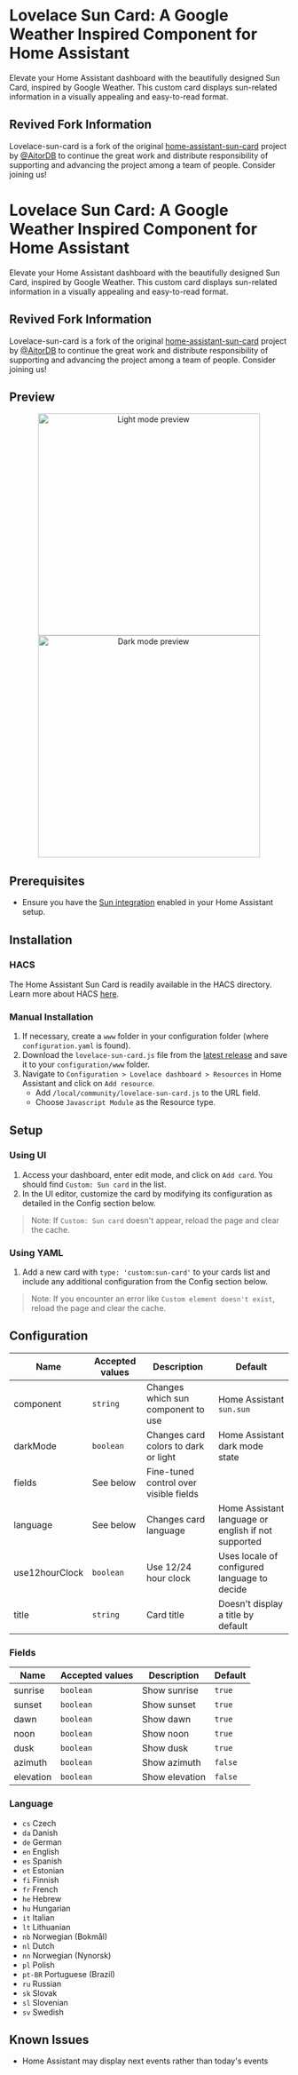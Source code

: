 # Lovelace Sun Card: A Google Weather Inspired Component for Home Assistant

Elevate your Home Assistant dashboard with the beautifully designed Sun Card, inspired by Google Weather.
This custom card displays sun-related information in a visually appealing and easy-to-read format.

## Revived Fork Information

Lovelace-sun-card is a fork of the original [home-assistant-sun-card](https://github.com/AitorDB/home-assistant-sun-card) project by [@AitorDB](https://github.com/AitorDB) to continue the great work and distribute responsibility of supporting and advancing the project among a team of people. Consider joining us!
# Lovelace Sun Card: A Google Weather Inspired Component for Home Assistant

Elevate your Home Assistant dashboard with the beautifully designed Sun Card, inspired by Google Weather.
This custom card displays sun-related information in a visually appealing and easy-to-read format.

## Revived Fork Information

Lovelace-sun-card is a fork of the original [home-assistant-sun-card](https://github.com/AitorDB/home-assistant-sun-card) project by [@AitorDB](https://github.com/AitorDB) to continue the great work and distribute responsibility of supporting and advancing the project among a team of people. Consider joining us!

## Preview

<p align="center">
<img width="400" alt="Light mode preview" src="https://user-images.githubusercontent.com/6829526/118412152-54d93900-b690-11eb-8b2b-e87b4cbcca7f.png"/><img width="400" alt="Dark mode preview" src="https://user-images.githubusercontent.com/6829526/118412162-64f11880-b690-11eb-9bd7-b8c6c7d8efd8.png"/>
</p>

## Prerequisites

- Ensure you have the [Sun integration](https://www.home-assistant.io/integrations/sun/) enabled in your Home Assistant setup.

## Installation

### HACS

The Home Assistant Sun Card is readily available in the HACS directory.
Learn more about HACS [here](https://hacs.xyz/).

### Manual Installation

1. If necessary, create a `www` folder in your configuration folder (where `configuration.yaml` is found).
1. Download the `lovelace-sun-card.js` file from the [latest release](https://github.com/rejuvenate/lovelace-sun-card/releases) and save it to your `configuration/www` folder.
1. Navigate to `Configuration > Lovelace dashboard > Resources` in Home Assistant and click on `Add resource`.
   - Add `/local/community/lovelace-sun-card.js` to the URL field.
   - Choose `Javascript Module` as the Resource type.

## Setup

### Using UI

1. Access your dashboard, enter edit mode, and click on `Add card`. You should find `Custom: Sun card` in the list.
2. In the UI editor, customize the card by modifying its configuration as detailed in the Config section below.

> Note: If `Custom: Sun card` doesn't appear, reload the page and clear the cache.

### Using YAML

1. Add a new card with `type: 'custom:sun-card'` to your cards list and include any additional configuration from the Config section below.

> Note: If you encounter an error like `Custom element doesn't exist`, reload the page and clear the cache.

## Configuration

| Name           | Accepted values      | Description                            | Default                                             |
| -------------- | -------------------- | -------------------------------------- | --------------------------------------------------- |
| component      | `string`             | Changes which sun component to use     | Home Assistant `sun.sun`                            |
| darkMode       | `boolean`            | Changes card colors to dark or light   | Home Assistant dark mode state                      |
| fields         | See below            | Fine-tuned control over visible fields |                                                     |
| language       | See below            | Changes card language                  | Home Assistant language or english if not supported |
| use12hourClock | `boolean`            | Use 12/24 hour clock                   | Uses locale of configured language to decide        |
| title          | `string`             | Card title                             | Doesn't display a title by default                  |

### Fields

| Name           | Accepted values | Description    | Default |
|----------------|-----------------|----------------|---------|
| sunrise        | `boolean`       | Show sunrise   | `true`  |
| sunset         | `boolean`       | Show sunset    | `true`  |
| dawn           | `boolean`       | Show dawn      | `true`  |
| noon           | `boolean`       | Show noon      | `true`  |
| dusk           | `boolean`       | Show dusk      | `true`  |
| azimuth        | `boolean`       | Show azimuth   | `false` |
| elevation      | `boolean`       | Show elevation | `false` |

### Language

- `cs` Czech
- `da` Danish
- `de` German
- `en` English
- `es` Spanish
- `et` Estonian
- `fi` Finnish
- `fr` French
- `he` Hebrew
- `hu` Hungarian
- `it` Italian
- `lt` Lithuanian
- `nb` Norwegian (Bokmål)
- `nl` Dutch
- `nn` Norwegian (Nynorsk)
- `pl` Polish
- `pt-BR` Portuguese (Brazil)
- `ru` Russian
- `sk` Slovak
- `sl` Slovenian
- `sv` Swedish

## Known Issues

- Home Assistant may display next events rather than today's events
